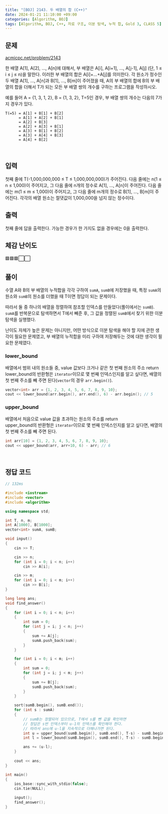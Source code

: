 ```yaml
---
title: "[BOJ] 2143. 두 배열의 합 (C++)"
date: 2024-01-21 11:10:00 +09:00
categories: [Algorithm, BOJ]
tags: [Algorithm, BOJ, C++, 자료 구조, 이분 탐색, 누적 합, Gold 3, CLASS 5]
---
```

## **문제**
[acmicpc.net/problem/2143](https://www.acmicpc.net/problem/2143)

한 배열 A[1], A[2], …, A[n]에 대해서, 부 배열은 A[i], A[i+1], …, A[j-1], A[j] (단, 1 ≤ i ≤ j ≤ n)을 말한다. 이러한 부 배열의 합은 A[i]+…+A[j]를 의미한다. 각 원소가 정수인 두 배열 A[1], …, A[n]과 B[1], …, B[m]이 주어졌을 때, A의 부 배열의 합에 B의 부 배열의 합을 더해서 T가 되는 모든 부 배열 쌍의 개수를 구하는 프로그램을 작성하시오.

예를 들어 A = {1, 3, 1, 2}, B = {1, 3, 2}, T=5인 경우, 부 배열 쌍의 개수는 다음의 7가지 경우가 있다.

```
T(=5) = A[1] + B[1] + B[2]
      = A[1] + A[2] + B[1]
      = A[2] + B[3]
      = A[2] + A[3] + B[1]
      = A[3] + B[1] + B[2]
      = A[3] + A[4] + B[3]
      = A[4] + B[2] 
```
<br>

## **입력**
첫째 줄에 T(-1,000,000,000 ≤ T ≤ 1,000,000,000)가 주어진다. 다음 줄에는 n(1 ≤ n ≤ 1,000)이 주어지고, 그 다음 줄에 n개의 정수로 A[1], …, A[n]이 주어진다. 다음 줄에는 m(1 ≤ m ≤ 1,000)이 주어지고, 그 다음 줄에 m개의 정수로 B[1], …, B[m]이 주어진다. 각각의 배열 원소는 절댓값이 1,000,000을 넘지 않는 정수이다.
<br>

## **출력**
첫째 줄에 답을 출력한다. 가능한 경우가 한 가지도 없을 경우에는 0을 출력한다.
<br>

## **체감 난이도**
🟩🟩🟩⬜⬜
<br>

## **풀이**
수열 A와 B의 부 배열의 누적합을 각각 구하여 `sumA`, `sumB`에 저장했을 때, 특정 `sumA`의 원소와 `sumB`의 원소를 더했을 때 T이면 정답이 되는 문제이다.

따라서 둘 중 하나의 배열을 정렬하여 참조할 인덱스를 만들었다(풀이에서는 `sumB`). `sumA`를 반복문으로 탐색하면서 T에서 빼준 후, 그 값을 정렬된 `sumB`에서 찾기 위한 이분 탐색을 실행했다.

난이도 자체가 높은 문제는 아니지만, 어떤 방식으로 이분 탐색을 해야 할 지에 관한 생각이 필요한 문제였고, 부 배열의 누적합을 미리 구하여 저장해두는 것에 대한 생각이 필요한 문제였다.

### **lower_bound**
배열에서 범위 내의 원소들 중, value 값보다 크거나 같은 첫 번째 원소의 주소 return
<br>
lower_bound의 반환형은 `iterator`이므로 몇 번째 인덱스인지를 알고 싶다면, 배열의 첫 번째 주소를 빼 주면 된다(`vector`의 경우 `arr.begin()`).
```c++
vector<int> arr = {1, 2, 3, 4, 5, 6, 7, 8, 9, 10};
cout << lower_bound(arr.begin(), arr.end(), 6) - arr.begin(); // 5
```

### **upper_bound**
배열에서 처음으로 value 값을 초과하는 원소의 주소를 return
<br>
upper_bound의 반환형은 `iterator`이므로 몇 번째 인덱스인지를 알고 싶다면, 배열의 첫 번째 주소를 빼 주면 된다.
```c++
int arr[10] = {1, 2, 3, 4, 5, 6, 7, 8, 9, 10};
cout << upper_bound(arr, arr+10, 6) - arr; // 6
```
<br>

## **정답 코드**
```c++
// 132ms

#include <iostream>
#include <vector>
#include <algorithm>

using namespace std;

int T, n, m;
int A[1000], B[1000];
vector<int> sumA, sumB;

void input()
{
    cin >> T;

    cin >> n;
    for (int i = 0; i < n; i++)
        cin >> A[i];

    cin >> m;
    for (int i = 0; i < m; i++)
        cin >> B[i];
}

long long ans;
void find_answer()
{
    for (int i = 0; i < n; i++)
    {
        int sum = 0;
        for (int j = i; j < n; j++)
        {
            sum += A[j];
            sumA.push_back(sum);
        }
    }

    for (int i = 0; i < m; i++)
    {
        int sum = 0;
        for (int j = i; j < m; j++)
        {
            sum += B[j];
            sumB.push_back(sum);
        }
    }

    sort(sumB.begin(), sumB.end());
    for (int s : sumA)
    {
        // sumB는 정렬되어 있으므로, T에서 s를 뺀 값을 확인하면
        // 정답은 s번 인덱스부터 u-1의 인덱스를 확인해야 한다.
        // 따라서 ans에 u-l을 지속적으로 더해나가면 된다.
        int u = upper_bound(sumB.begin(), sumB.end(), T-s) - sumB.begin();
        int l = lower_bound(sumB.begin(), sumB.end(), T-s) - sumB.begin();

        ans += (u-l);
    }
    
    cout << ans;
}

int main()
{
    ios_base::sync_with_stdio(false);
    cin.tie(NULL);

    input();
    find_answer();
}
```